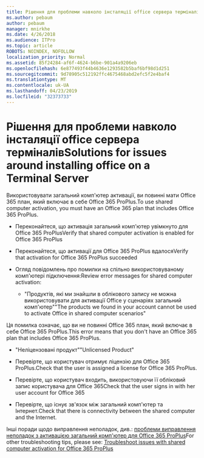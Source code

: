 ```yaml
---
title: Рішення для проблеми навколо інсталяції office сервера терміналів
ms.author: pebaum
author: pebaum
manager: mnirkhe
ms.date: 4/26/2018
ms.audience: ITPro
ms.topic: article
ROBOTS: NOINDEX, NOFOLLOW
localization_priority: Normal
ms.assetid: 85f24284-af6f-4624-b6be-901a4a9206eb
ms.openlocfilehash: 6e877493f44b4636e1293582b5baf6bf98d1d251
ms.sourcegitcommit: 9d78905c512192ffc4675468abd2efc5f2e4baf4
ms.translationtype: MT
ms.contentlocale: uk-UA
ms.lasthandoff: 04/23/2019
ms.locfileid: "32373733"
---
```

# <a name="solutions-for-issues-around-installing-office-on-a-terminal-server"></a><span data-ttu-id="755c0-102">Рішення для проблеми навколо інсталяції office сервера терміналів</span><span class="sxs-lookup"><span data-stu-id="755c0-102">Solutions for issues around installing office on a Terminal Server</span></span>

<span data-ttu-id="755c0-103">Використовувати загальний комп'ютер активації, ви повинні мати Office 365 план, який включає в себе Office 365 ProPlus.</span><span class="sxs-lookup"><span data-stu-id="755c0-103">To use shared computer activation, you must have an Office 365 plan that includes Office 365 ProPlus.</span></span>
  
- <span data-ttu-id="755c0-104">Переконайтеся, що активація загальний комп'ютер увімкнуто для Office 365 ProPlus</span><span class="sxs-lookup"><span data-stu-id="755c0-104">Verify that shared computer activation is enabled for Office 365 ProPlus</span></span>
    
- <span data-ttu-id="755c0-105">Переконайтеся, що активації для Office 365 ProPlus вдалося</span><span class="sxs-lookup"><span data-stu-id="755c0-105">Verify that activation for Office 365 ProPlus succeeded</span></span>
    
- <span data-ttu-id="755c0-106">Огляд повідомлень про помилки на спільно використовуваному комп'ютері підключення:</span><span class="sxs-lookup"><span data-stu-id="755c0-106">Review error messages for shared computer activation:</span></span>
    
  - <span data-ttu-id="755c0-107">"Продуктів, які ми знайшли в облікового запису не можна використовувати для активації Office у сценаріях загальний комп'ютер"</span><span class="sxs-lookup"><span data-stu-id="755c0-107">"The products we found in your account cannot be used to activate Office in shared computer scenarios"</span></span>
  
<span data-ttu-id="755c0-108">Ця помилка означає, що ви не повинні Office 365 план, який включає в себе Office 365 ProPlus.</span><span class="sxs-lookup"><span data-stu-id="755c0-108">This error means that you don't have an Office 365 plan that includes Office 365 ProPlus.</span></span>
    
  - <span data-ttu-id="755c0-109">"Неліцензовані продукт"</span><span class="sxs-lookup"><span data-stu-id="755c0-109">"Unlicensed Product"</span></span>
    
  - <span data-ttu-id="755c0-110">Перевірте, що користувач отримує ліцензію для Office 365 ProPlus.</span><span class="sxs-lookup"><span data-stu-id="755c0-110">Check that the user is assigned a license for Office 365 ProPlus.</span></span>
    
  - <span data-ttu-id="755c0-111">Перевірте, що користувач входить, використовуючи її обліковий запис користувача для Office 365</span><span class="sxs-lookup"><span data-stu-id="755c0-111">Check that the user signs in with her user account for Office 365</span></span>
    
  - <span data-ttu-id="755c0-112">Перевірте, що існує зв'язок між загальний комп'ютер та Інтернет.</span><span class="sxs-lookup"><span data-stu-id="755c0-112">Check that there is connectivity between the shared computer and the Internet.</span></span>
    
<span data-ttu-id="755c0-113">Інші поради щодо виправлення неполадок, див.: [проблеми виправлення неполадок з активацією загальний комп'ютер для Office 365 ProPlus](https://docs.microsoft.com/DeployOffice/troubleshoot-issues-with-shared-computer-activation-for-office-365-proplus)</span><span class="sxs-lookup"><span data-stu-id="755c0-113">For other troubleshooting tips, please see: [Troubleshoot issues with shared computer activation for Office 365 ProPlus](https://docs.microsoft.com/DeployOffice/troubleshoot-issues-with-shared-computer-activation-for-office-365-proplus)</span></span>
  

